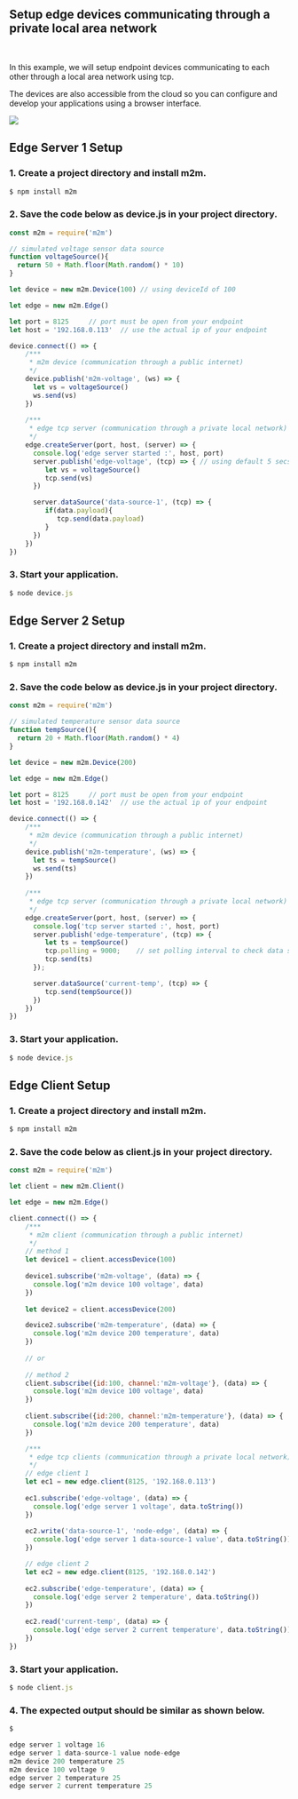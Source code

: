 
## Setup edge devices communicating through a private local area network 

<br>

In this example, we will setup endpoint devices communicating to each other through a local area network using tcp. 

The devices are also accessible from the cloud so you can configure and develop your applications using a browser interface. 

![](assets/m2m-edge.svg)

## Edge Server 1 Setup

### 1. Create a project directory and install m2m.
```js
$ npm install m2m
```
### 2. Save the code below as device.js in your project directory.
```js
const m2m = require('m2m')

// simulated voltage sensor data source
function voltageSource(){
  return 50 + Math.floor(Math.random() * 10)
}

let device = new m2m.Device(100) // using deviceId of 100

let edge = new m2m.Edge()

let port = 8125		// port must be open from your endpoint
let host = '192.168.0.113' 	// use the actual ip of your endpoint

device.connect(() => {
    /***
     * m2m device (communication through a public internet)
     */
    device.publish('m2m-voltage', (ws) => {
      let vs = voltageSource()
      ws.send(vs)
    })
    
    /***
     * edge tcp server (communication through a private local network)
     */  
    edge.createServer(port, host, (server) => {
      console.log('edge server started :', host, port)
      server.publish('edge-voltage', (tcp) => { // using default 5 secs polling interval
         let vs = voltageSource()
         tcp.send(vs)
      })

      server.dataSource('data-source-1', (tcp) => {
         if(data.payload){
            tcp.send(data.payload)
         }
      })
    })
})

```
### 3. Start your application.
```js
$ node device.js
```

## Edge Server 2 Setup

### 1. Create a project directory and install m2m.
```js
$ npm install m2m
```
### 2. Save the code below as device.js in your project directory.
```js
const m2m = require('m2m')

// simulated temperature sensor data source
function tempSource(){
  return 20 + Math.floor(Math.random() * 4)
}

let device = new m2m.Device(200)

let edge = new m2m.Edge()

let port = 8125		// port must be open from your endpoint
let host = '192.168.0.142' 	// use the actual ip of your endpoint

device.connect(() => {
    /***
     * m2m device (communication through a public internet)
     */
    device.publish('m2m-temperature', (ws) => {
      let ts = tempSource()
      ws.send(ts)
    })
    
    /***
     * edge tcp server (communication through a private local network)
     */  
    edge.createServer(port, host, (server) => {
      console.log('tcp server started :', host, port)
      server.publish('edge-temperature', (tcp) => {
         let ts = tempSource()
         tcp.polling = 9000; 	// set polling interval to check data source for any changes
         tcp.send(ts)
      });

      server.dataSource('current-temp', (tcp) => {
         tcp.send(tempSource()) 
      })
    })
})

```
### 3. Start your application.
```js
$ node device.js
```

## Edge Client Setup

### 1. Create a project directory and install m2m.
```js
$ npm install m2m
```
### 2. Save the code below as client.js in your project directory.
```js
const m2m = require('m2m') 

let client = new m2m.Client()

let edge = new m2m.Edge()

client.connect(() => {
    /***
     * m2m client (communication through a public internet)
     */
    // method 1
    let device1 = client.accessDevice(100)
    
    device1.subscribe('m2m-voltage', (data) => {
      console.log('m2m device 100 voltage', data)
    })
    
    let device2 = client.accessDevice(200)

    device2.subscribe('m2m-temperature', (data) => {
      console.log('m2m device 200 temperature', data)
    })
    
    // or 
    
    // method 2
    client.subscribe({id:100, channel:'m2m-voltage'}, (data) => {
      console.log('m2m device 100 voltage', data)
    })
    
    client.subscribe({id:200, channel:'m2m-temperature'}, (data) => {
      console.log('m2m device 200 temperature', data)
    })

    /***
     * edge tcp clients (communication through a private local network)
     */
    // edge client 1 
    let ec1 = new edge.client(8125, '192.168.0.113')
    
    ec1.subscribe('edge-voltage', (data) => {
      console.log('edge server 1 voltage', data.toString())
    })
    
    ec2.write('data-source-1', 'node-edge', (data) => {
      console.log('edge server 1 data-source-1 value', data.toString())
    })

    // edge client 2
    let ec2 = new edge.client(8125, '192.168.0.142')
    
    ec2.subscribe('edge-temperature', (data) => {
      console.log('edge server 2 temperature', data.toString())
    })
    
    ec2.read('current-temp', (data) => {
      console.log('edge server 2 current temperature', data.toString())
    })
})

```
### 3. Start your application.
```js
$ node client.js
```

### 4. The expected output should be similar as shown below.
```js
$

edge server 1 voltage 16
edge server 1 data-source-1 value node-edge
m2m device 200 temperature 25
m2m device 100 voltage 9
edge server 2 temperature 25
edge server 2 current temperature 25

```


